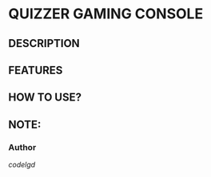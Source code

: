# QUIZZER  GAMING CONSOLE
## DESCRIPTION
## FEATURES
## HOW TO USE?
## NOTE:



### Author
*codelgd*